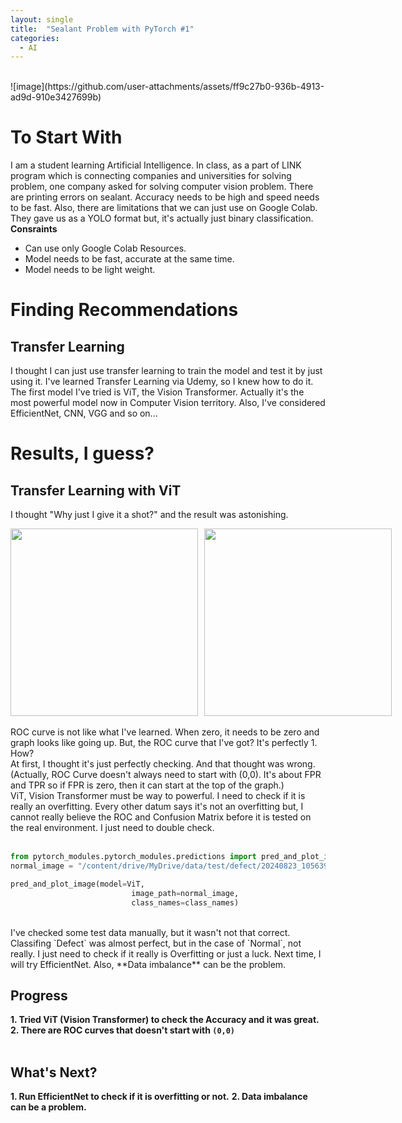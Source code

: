 ```yaml
---
layout: single
title:  "Sealant Problem with PyTorch #1"
categories:
  - AI
---
```


<br>
![image](https://github.com/user-attachments/assets/ff9c27b0-936b-4913-ad9d-910e3427699b)


# To Start With
 I am a student learning Artificial Intelligence. In class, as a part of LINK program which is connecting companies and universities for solving problem, one company asked for solving computer vision problem.
There are printing errors on sealant. Accuracy needs to be high and speed needs to be fast. Also, there are limitations that we can just use on Google Colab. They gave us as a YOLO format but, it's actually just binary classification.
<br>
 **Consraints**
- Can use only Google Colab Resources.
- Model needs to be fast, accurate at the same time.
- Model needs to be light weight.

# Finding Recommendations
## Transfer Learning
I thought I can just use transfer learning to train the model and test it by just using it. I've learned Transfer Learning via Udemy, so I knew how to do it. The first model I've tried is ViT, the Vision Transformer. Actually it's the most powerful model now in Computer Vision territory.
Also, I've considered EfficientNet, CNN, VGG and so on...


# Results, I guess?
## Transfer Learning with ViT
I thought "Why just I give it a shot?" and the result was astonishing. 
<div style="display: flex; gap: 10px;">
    <img src="https://github.com/user-attachments/assets/7b0f5022-3624-41e7-8ab9-2147e276ba1a" width="300" height="300">
    <img src="https://github.com/user-attachments/assets/c18bf718-d245-442a-83a1-95441a494acf" width="300" height="300">
</div>
<br>
ROC curve is not like what I've learned. When zero, it needs to be zero and graph looks like going up. But, the ROC curve that I've got? It's perfectly 1. How? <br>
At first, I thought it's just perfectly checking. And that thought was wrong. (Actually, ROC Curve doesn't always need to start with (0,0). It's about FPR and TPR so if FPR is zero, then it can start at the top of the graph.) <br>
ViT, Vision Transformer must be way to powerful. I need to check if it is really an overfitting. Every other datum says it's not an overfitting but, I cannot really believe the ROC and Confusion Matrix before it is tested on the real environment. I just need to double check. <br> <br>

```python
from pytorch_modules.pytorch_modules.predictions import pred_and_plot_image
normal_image = "/content/drive/MyDrive/data/test/defect/20240823_105639.jpg"

pred_and_plot_image(model=ViT,
                           image_path=normal_image,
                           class_names=class_names)
```
<br>
I've checked some test data manually, but it wasn't not that correct. Classifing `Defect` was almost perfect, but in the case of `Normal`, not really. I just need to check if it really is Overfitting or just a luck. Next time, I will try EfficientNet. Also, **Data imbalance** can be the problem.<br>

## Progress
**1. Tried ViT (Vision Transformer) to check the Accuracy and it was great.** <br>
**2. There are ROC curves that doesn't start with `(0,0)`** <br>
<br>

## What's Next?
**1. Run EfficientNet to check if it is overfitting or not.**
**2. Data imbalance can be a problem.**

